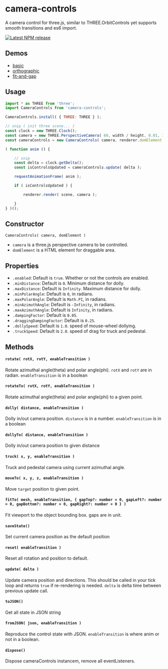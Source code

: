 # camera-controls

A camera control for three.js, similar to THREE.OrbitControls yet supports smooth transitions and es6 import.

[![Latest NPM release](https://img.shields.io/npm/v/camera-controls.svg)](https://www.npmjs.com/package/camera-controls)

## Demos

- [basic](https://yomotsu.github.io/camera-controls/examples/basic.html)
- [orthographic](https://yomotsu.github.io/camera-controls/examples/orthographic.html)
- [fit-and-gap](https://yomotsu.github.io/camera-controls/examples/fit-and-gap.html)

## Usage

```javascript
import * as THREE from 'three';
import CameraControls from 'camera-controls';

CameraControls.install( { THREE: THREE } );

// snip ( init three scene... )
const clock = new THREE.Clock();
const camera = new THREE.PerspectiveCamera( 60, width / height, 0.01, 100 );
const cameraControls = new CameraControls( camera, renderer.domElement );

( function anim () {

	// snip
	const delta = clock.getDelta();
	const isControlsUpdated = cameraControls.update( delta );

	requestAnimationFrame( anim );

	if ( isControlsUpdated ) {

		renderer.render( scene, camera );

	}
} )();
```

## Constructor

`CameraControls( camera, domElement )`

- `camera` is a three.js perspective camera to be controlled.
- `domElement` is a HTML element for draggable area.

## Properties

- `.enabled`: Default is `true`. Whether or not the controls are enabled.
- `.minDistance`: Default is `0`. Minimum distance for dolly.
- `.maxDistance`: Default is `Infinity`. Maximum distance for dolly.
- `.minPolarAngle`: Default is `0`, in radians.
- `.maxPolarAngle`: Default is `Math.PI`, in radians.
- `.minAzimuthAngle`: Default is `-Infinity`, in radians.
- `.maxAzimuthAngle`: Default is `Infinity`, in radians.
- `.dampingFactor`: Default is `0.05`.
- `.draggingDampingFactor`: Default is `0.25`.
- `.dollySpeed`: Default is `1.0`. speed of mouse-wheel dollying.
- `.truckSpeed`: Default is `2.0`. speed of drag for truck and pedestal.

## Methods

#### `rotate( rotX, rotY, enableTransition )`

Rotate azimuthal angle(theta) and polar angle(phi). `rotX` and `rotY` are in radian. `enableTransition` is in a boolean

#### `rotateTo( rotX, rotY, enableTransition )`

Rotate azimuthal angle(theta) and polar angle(phi) to a given point.

#### `dolly( distance, enableTransition )`

Dolly in/out camera position. `distance` is in a number. `enableTransition` is in a boolean

#### `dollyTo( distance, enableTransition )`

Dolly in/out camera position to given distance

#### `truck( x, y, enableTransition )`

Truck and pedestal camera using current azimuthal angle.

#### `moveTo( x, y, z, enableTransition )`

Move `target` position to given point.

#### `fitTo( mesh, enableTransition, { gapTop?: number = 0, gapLeft?: number = 0, gapBottom?: number = 0, gapRight?: number = 0 } )`

Fit viewport to the object bounding box. gaps are in unit.

#### `saveState()`

Set current camera position as the default position

#### `reset( enableTransition )`

Reset all rotation and position to default.

#### `update( delta )`

Update camera position and directions. This should be called in your tick loop and returns `true` if re-rendering is needed.
`delta` is delta time between previous update call.

#### `toJSON()`

Get all state in JSON string

#### `fromJSON( json, enableTransition )`

Reproduce the control state with JSON. `enableTransition` is where anim or not in a boolean.

#### `dispose()`

Dispose cameraControls instancem, remove all eventListeners.
